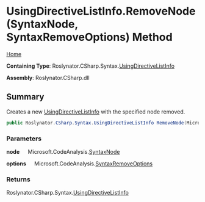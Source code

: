# UsingDirectiveListInfo\.RemoveNode\(SyntaxNode, SyntaxRemoveOptions\) Method

[Home](../../../../../README.md)

**Containing Type**: Roslynator\.CSharp\.Syntax\.[UsingDirectiveListInfo](../README.md)

**Assembly**: Roslynator\.CSharp\.dll

## Summary

Creates a new [UsingDirectiveListInfo](../README.md) with the specified node removed\.

```csharp
public Roslynator.CSharp.Syntax.UsingDirectiveListInfo RemoveNode(Microsoft.CodeAnalysis.SyntaxNode node, Microsoft.CodeAnalysis.SyntaxRemoveOptions options)
```

### Parameters

**node** &emsp; Microsoft\.CodeAnalysis\.[SyntaxNode](https://docs.microsoft.com/en-us/dotnet/api/microsoft.codeanalysis.syntaxnode)

**options** &emsp; Microsoft\.CodeAnalysis\.[SyntaxRemoveOptions](https://docs.microsoft.com/en-us/dotnet/api/microsoft.codeanalysis.syntaxremoveoptions)

### Returns

Roslynator\.CSharp\.Syntax\.[UsingDirectiveListInfo](../README.md)


